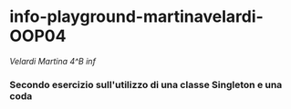 # info-playground-martinavelardi-OOP04
_Velardi Martina 4^B inf_
### Secondo esercizio sull'utilizzo di una classe Singleton e una coda
